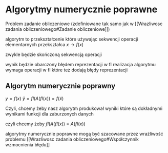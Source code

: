 # Algorytmy numerycznie poprawne

Problem zadanie obliczeniowe (zdefiniowane tak samo jak w [[Wrazliwosc zadania obliczeniowego#Zadanie obliczeniowe]])

algorytm to przekształcenie które używając sekwencji operacji elementarnych przekształca $x \rightarrow f(x)$

zwykle będzie skończoną sekwencją operacji

wynik będzie obarczony błędem reprezentacji w fl
realizacja algorytmu wymaga operacji w fl które też dodają błędy reprezentacji

## Algorytm numerycznie poprawny

$y = f(x)$ 
$\tilde{y} = fl(A(fl(x))= f(\tilde{x})$

Czyli, chcemy żeby nasz algorytm produkował wyniki które są dokładnymi wynikami funkcji dla zaburzonych danych

czyli chcemy żeby $fl(A(fl(x))$ = $A(fl(x))$

algorytmy numerycznie poprawne mogą być szacowane przez wrażliwość problemu [[Wrazliwosc zadania obliczeniowego#Współczynnik wzmocnienia błędu]]

